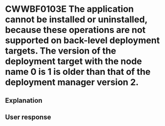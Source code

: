# CWWBF0103E The application cannot be installed or uninstalled, because these operations are not supported on back-level deployment targets. The version of the deployment target with the node name 0 is 1 is older than that of the deployment manager version 2.

## Explanation

## User response